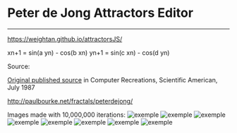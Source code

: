 # Peter de Jong Attractors Editor
***
<https://weightan.github.io/attractorsJS/>

xn+1 = sin(a yn) - cos(b xn)
yn+1 = sin(c xn) - cos(d yn)

Source:

[Original published source](http://paulbourke.net/fractals/peterdejong/peterdejong.pdf) in Computer Recreations, Scientific American, July 1987

<http://paulbourke.net/fractals/peterdejong/>

Images made with 10,000,000 iterations:
![exemple](https://i.imgur.com/0e5r5Jm.png)
![exemple](https://i.imgur.com/5pWiwzP.png)
![exemple](https://i.imgur.com/bUl0IQS.png)
![exemple](https://i.imgur.com/NayEGnv.png)
![exemple](https://i.imgur.com/kpZcpto.png)
![exemple](https://i.imgur.com/9tD4XZ5.png)
![exemple](https://i.imgur.com/r4pkCaL.png)
![exemple](https://i.imgur.com/oEscD2L.png)
